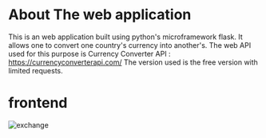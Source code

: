 # About The web application
This is an web application built using python's microframework flask. It allows one to convert one country's currency into
another's. The web API used for this purpose is Currency Converter API : https://currencyconverterapi.com/
The version used is the free version with limited requests.

# frontend
![exchange](https://image.ibb.co/hYGBgy/Screen_Shot_2018_07_23_at_20_13_38.png)
